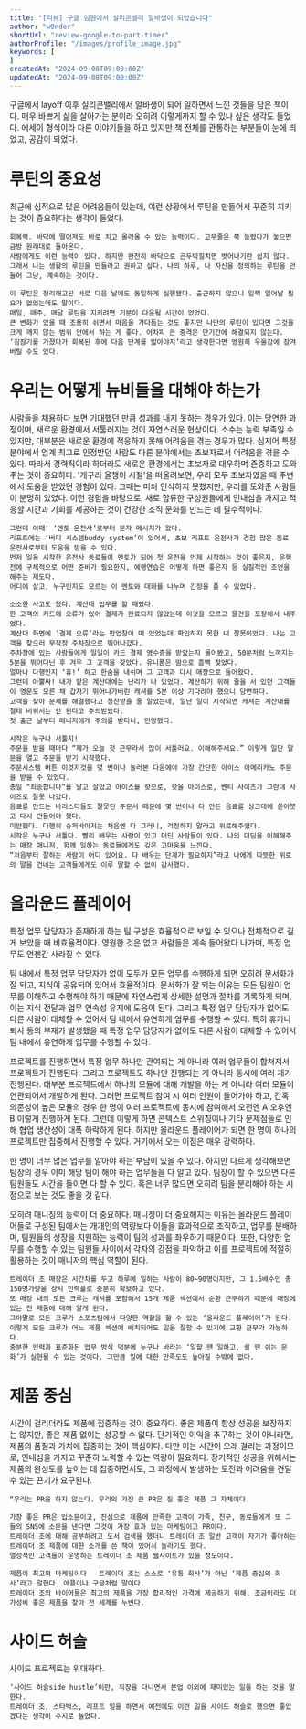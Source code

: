 ```yaml
---
title: "[리뷰] 구글 임원에서 실리콘밸리 알바생이 되었습니다"
author: "w0nder"
shortUrl: "review-google-to-part-timer"
authorProfile: "/images/profile_image.jpg"
keywords: [
]
createdAt: "2024-09-08T09:00:00Z"
updatedAt: "2024-09-08T09:00:00Z"
---
```


<link-preview url="https://ridibooks.com/books/734002694" title="구글 임원에서 실리콘밸리 알바생이 되었습니다" target="_blank" image="https://img.ridicdn.net/cover/734002694/xxlarge">
</link-preview>

구글에서 layoff 이후 실리콘밸리에서 알바생이 되어 일하면서 느낀 것들을 담은 책이다.
매우 바쁘게 삶을 살아가는 분이라 오히려 이렇게까지 할 수 있나 싶은 생각도 들었다.
에세이 형식이라 다른 이야기들을 하고 있지만 책 전체를 관통하는 부분들이 눈에 띄었고, 공감이 되었다.

# 루틴의 중요성
최근에 심적으로 많은 어려움들이 있는데, 이런 상황에서 루틴을 만들어서 꾸준히 지키는 것이 중요하다는 생각이 들었다.

```
회복력. 바닥에 떨어져도 바로 치고 올라올 수 있는 능력이다. 고무줄은 쭉 늘렸다가 놓으면 금방 원래대로 돌아온다. 
사람에게도 이런 능력이 있다. 하지만 완전히 바닥으로 곤두박질치면 벗어나기란 쉽지 않다. 
그래서 나는 생활의 루틴을 만들라고 권하고 싶다. 나의 하루, 나 자신을 정의하는 루틴을 만들어 그냥, 계속하는 것이다.
```

```
이 루틴은 정리해고된 바로 다음 날에도 동일하게 실행됐다. 출근하지 않으니 일찍 일어날 필요가 없었는데도 말이다. 
매일, 매주, 매달 루틴을 지키려면 기분이 다운될 시간이 없었다. 
큰 변화가 있을 때 조용히 쉬면서 마음을 가다듬는 것도 좋지만 나만의 루틴이 있다면 그것을 크게 깨지 않는 범위 안에서 하는 게 좋다. 어차피 큰 충격은 단기간에 해결되지 않는다. 
‘침잠기를 가졌다가 회복된 후에 다음 단계를 밟아야지’라고 생각한다면 영원히 우울감에 잠겨버릴 수도 있다.
````


# 우리는 어떻게 뉴비들을 대해야 하는가
사람들을 채용하다 보면 기대했던 만큼 성과를 내지 못하는 경우가 있다. 이는 당연한 과정이며, 새로운 환경에서 서툴러지는 것이 자연스러운 현상이다.
소수는 능력 부족일 수 있지만, 대부분은 새로운 환경에 적응하지 못해 어려움을 겪는 경우가 많다. 심지어 특정 분야에서 업계 최고로 인정받던 사람도 다른 분야에서는 초보자로서 어려움을 겪을 수 있다.
따라서 경력직이라 하더라도 새로운 환경에서는 초보자로 대우하며 존중하고 도와주는 것이 중요하다. '개구리 올챙이 시절'을 떠올려보면, 우리 모두 초보자였을 때 주변에서 도움을 받았던 경험이 있다. 그때는 미처 인식하지 못했지만, 우리를 도와준 사람들이 분명히 있었다.
이런 경험을 바탕으로, 새로 합류한 구성원들에게 인내심을 가지고 적응할 시간과 기회를 제공하는 것이 건강한 조직 문화를 만드는 데 필수적이다.

```
그런데 이때! ‘멘토 운전사’로부터 문자 메시지가 왔다. 
리프트에는 ‘버디 시스템buddy system’이 있어서, 초보 리프트 운전사가 경험 많은 동료 운전사로부터 도움을 받을 수 있다. 
먼저 일을 시작한 운전사 동료들이 멘토가 되어 첫 운전을 언제 시작하는 것이 좋은지, 운행 전에 구체적으로 어떤 준비가 필요한지, 예행연습은 어떻게 하면 좋은지 등 실질적인 조언을 해주는 제도다.
어디에 살고, 누구인지도 모르는 이 멘토와 대화를 나누며 긴장을 풀 수 있었다.
```

```
소소한 사고도 쳤다. 계산대 업무를 할 때였다. 
한 고객의 카드에 오류가 있어 결제가 완료되지 않았는데 이것을 모르고 물건을 포장해서 내주었다. 
계산대 화면에 ‘결제 오류’라는 팝업창이 떠 있었는데 확인하지 못한 내 잘못이었다. 나는 고객을 찾으러 무작정 주차장으로 뛰어나갔다. 
주차장에 있는 사람들에게 일일이 카드 결제 영수증을 받았는지 물어봤고, 50분처럼 느껴지는 5분을 뛰어다닌 후 겨우 그 고객을 찾았다. 유니폼은 땀으로 흠뻑 젖었다. 
얼마나 다행인지 ‘휴!’ 하고 한숨을 내쉬며 그 고객과 다시 매장으로 들어왔다. 
그런데 아뿔싸! 내가 맡은 계산대에는 난리가 나 있었다. 계산하기 위해 줄을 서 있던 고객들이 영문도 모른 채 갑자기 뛰어나가버린 캐셔를 5분 이상 기다려야 했으니 당연하다. 
고객을 찾아 문제를 해결했다고 칭찬받을 줄 알았는데, 일단 일이 시작되면 캐셔는 계산대를 절대 비워서는 안 된다고 주의받았다. 
첫 출근 날부터 매니저에게 주의를 받다니, 민망했다.
```

```
시작은 누구나 서툴지!   
주문을 받을 때마다 “제가 오늘 첫 근무라서 많이 서툴러요. 이해해주세요.” 이렇게 일단 말문을 열고 주문을 받기 시작했다. 
주문시스템 버튼 이것저것을 몇 번이나 눌러본 다음에야 가장 간단한 아이스 아메리카노 주문을 받을 수 있었다. 
종일 “죄송합니다”를 달고 살았고 아이스를 핫으로, 핫을 아이스로, 벤티 사이즈가 그란데 사이즈로 잘못 나갔다. 
음료를 만드는 바리스타들도 잘못된 주문서 때문에 몇 번이나 다 만든 음료를 싱크대에 쏟아붓고 다시 만들어야 했다. 
미안했다. 다행히 슈퍼바이저는 처음엔 다 그러니, 걱정하지 말라고 위로해주었다. 
시작은 누구나 서툴다. 빨리 배우는 사람이 있고 더딘 사람들이 있다. 나의 더딤을 이해해주는 매장 매니저, 함께 일하는 동료들에게도 깊은 고마움을 느낀다. 
“처음부터 잘하는 사람이 어디 있어요. 다 배우는 단계가 필요하지”라고 나에게 따뜻한 위로의 말을 건네는 고객들에게도 이루 말할 수 없이 감사했다.
```

# 올라운드 플레이어
특정 업무 담당자가 존재하게 하는 팀 구성은 효율적으로 보일 수 있으나 전체적으로 길게 보았을 때 비효율적이다. 
영원한 것은 없고 사람들은 계속 들어왔다 나가며, 특정 업무도 언젠간 사라질 수 있다.

팀 내에서 특정 업무 담당자가 없이 모두가 모든 업무를 수행하게 되면 오히려 문서화가 잘 되고, 지식이 공유되어 있어서 효율적이다. 
문서화가 잘 되는 이유는 모든 팀원이 업무를 이해하고 수행해야 하기 때문에 자연스럽게 상세한 설명과 절차를 기록하게 되며, 이는 지식 전달과 업무 연속성 유지에 도움이 된다. 
그리고 특정 업무 담당자가 없어도 다른 사람이 대체할 수 있어서 팀 내에서 유연하게 업무를 수행할 수 있다. 특히 휴가나 퇴사 등의 부재가 발생했을 때 특정 업무 담당자가 없어도 다른 사람이 대체할 수 있어서 팀 내에서 유연하게 업무를 수행할 수 있다.

프로젝트를 진행하면서 특정 업무 하나만 관여되는 게 아니라 여러 업무들이 합쳐져서 프로젝트가 진행된다. 그리고 프로젝트도 하나만 진행되는 게 아니라 동시에 여러 개가 진행된다. 
대부분 프로젝트에서 하나의 모듈에 대해 개발을 하는 게 아니라 여러 모듈이 연관되어서 개발하게 된다. 
그러면 프로젝트 참여 시 여러 인원이 들어가야 하고, 간혹 의존성이 높은 모듈의 경우 한 명이 여러 프로젝트에 동시에 참여해서 오전엔 A 오후엔 B 이렇게 진행하게 된다. 
그런데 이렇게 하면 콘텍스트 스위칭이나 기타 문제점들로 인해 협업 생산성이 대폭 하락하게 된다. 
하지만 올라운드 플레이어가 되면 한 명이 하나의 프로젝트만 집중해서 진행할 수 있다. 거기에서 오는 이점은 매우 강력하다.

한 명이 너무 많은 업무를 알아야 하는 부담이 있을 수 있다. 
하지만 다르게 생각해보면 팀장의 경우 이미 해당 팀이 해야 하는 업무들을 다 알고 있다. 팀장이 할 수 있으면 다른 팀원들도 시간을 들이면 다 할 수 있다. 
혹은 너무 많으면 오히려 팀을 분리해야 하는 시점으로 보는 것도 좋을 것 같다. 

오히려 매니징의 능력이 더 중요하다. 
매니징이 더 중요해지는 이유는 올라운드 플레이어들로 구성된 팀에서는 개개인의 역량보다 이들을 효과적으로 조직하고, 업무를 분배하며, 팀원들의 성장을 지원하는 능력이 팀의 성과를 좌우하기 때문이다. 
또한, 다양한 업무를 수행할 수 있는 팀원들 사이에서 각자의 강점을 파악하고 이를 프로젝트에 적절히 활용하는 것이 매니저의 핵심 역할이 된다.

```
트레이더 조 매장은 시간차를 두고 하루에 일하는 사람이 80~90명이지만, 그 1.5배수인 총 150명가량을 상시 인력풀로 충분히 확보하고 있다. 
또 매장 내의 모든 크루는 캐셔를 포함해서 15개 제품 섹션에서 순환 근무하기 때문에 매장에 있는 전 제품에 대해 알게 된다.
그야말로 모든 크루가 스포츠팀에서 다양한 역할을 할 수 있는 ‘올라운드 플레이어’가 된다. 이렇게 모든 크루가 어느 제품 섹션에 배치되어도 일을 잘할 수 있기에 교환 근무가 가능하다. 
충분한 인력과 표준화된 업무 방식 덕분에 누구나 바라는 ‘일할 땐 일하고, 쉴 땐 쉬는 문화’가 실현될 수 있는 것이다. 그만큼 일에 대한 만족도도 높아질 수밖에 없다.
```
<twitter tweetId="1832229451033407886"></twitter>


# 제품 중심

시간이 걸리더라도 제품에 집중하는 것이 중요하다. 좋은 제품이 항상 성공을 보장하지는 않지만, 좋은 제품 없이는 성공할 수 없다. 
단기적인 이익을 추구하는 것이 아니라면, 제품의 품질과 가치에 집중하는 것이 핵심이다. 
다만 이는 시간이 오래 걸리는 과정이므로, 인내심을 가지고 꾸준히 노력할 수 있는 역량이 필요하다. 
장기적인 성공을 위해서는 제품의 완성도를 높이는 데 집중하면서도, 그 과정에서 발생하는 도전과 어려움을 견딜 수 있는 끈기가 요구된다.

```
“우리는 PR을 하지 않는다. 우리의 가장 큰 PR은 질 좋은 제품 그 자체이다
```

```
가장 좋은 PR은 입소문이고, 진심으로 제품에 만족한 고객이 가족, 친구, 동료들에게 또 그들의 SNS에 소문을 낸다면 그것이 가장 효과 있는 마케팅이고 PR이다. 
트레이더 조에 대해 공부하려고 도서 검색을 했더니 트레이더 조 일반 고객이 자기가 좋아하는 트레이더 조 제품에 대한 소개를 쓴 책이 있어서 놀라기도 했다. 
열성적인 고객들이 운영하는 트레이더 조 제품 웹사이트가 있을 정도이다.
```

```
제품이 최고의 마케팅이다   트레이더 조는 스스로 ‘유통 회사’가 아닌 ‘제품 중심의 회사’라고 말한다. 애플이나 구글처럼 말이다.
트레이더 조의 바이어들은 최고의 제품을 가장 합리적인 가격에 제공하기 위해, 조금이라도 더 가성비 좋은 제품을 찾아 전 세계를 누빈다.
```

# 사이드 허슬

사이드 프로젝트는 위대하다.

```
‘사이드 허슬side hustle’이란, 직장을 다니면서 본업 이외에 재미있는 일을 하는 것을 말한다. 
트레이더 조, 스타벅스, 리프트 일을 하면서 예전에도 이런 일을 사이드 허슬로 했으면 좋았겠다는 생각이 수시로 들었다.
```
